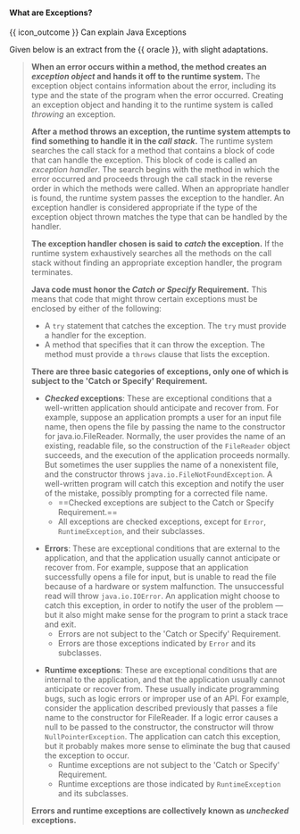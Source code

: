 <div id="title">

#### What are Exceptions?

</div>

<span id="prereqs"></span>

<span id="outcomes">{{ icon_outcome }} Can explain Java Exceptions</span>

<div id="body">

Given below is an extract from the {{ oracle }}, with slight adaptations.

<blockquote>

<tip-box type="definition">

<include src="../../../common/definitions.md#def-exception" />

</tip-box>

**When an error occurs within a method, the method creates an _exception object_ and hands it off to the runtime system.** The exception object contains information about the error, including its type and the state of the program when the error occurred. Creating an exception object and handing it to the runtime system is called _throwing_ an exception.

**After a method throws an exception, the runtime system attempts to find something to handle it in the <tooltip content="the ordered list of methods that had been called to get to the method where the error occurred">_call stack_</tooltip>.** The runtime system searches the call stack for a method that contains a block of code that can handle the exception. This block of code is called an _exception handler_. The search begins with the method in which the error occurred and proceeds through the call stack in the reverse order in which the methods were called. When an appropriate handler is found, the runtime system passes the exception to the handler. An exception handler is considered appropriate if the type of the exception object thrown matches the type that can be handled by the handler.

**The exception handler chosen is said to _catch_ the exception.** If the runtime system exhaustively searches all the methods on the call stack without finding an appropriate exception handler, the program terminates.

**Java code must honor the _Catch or Specify_ Requirement.** This means that code that might throw certain exceptions must be enclosed by either of the following:
* A `try` statement that catches the exception. The `try` must provide a handler for the exception.
* A method that specifies that it can throw the exception. The method must provide a `throws` clause that lists the exception.

**There are three basic categories of exceptions, only one of which is subject to the 'Catch or Specify' Requirement.**

* **_Checked_ exceptions**: These are exceptional conditions that a well-written application should anticipate and recover from. For example, suppose an application prompts a user for an input file name, then opens the file by passing the name to the constructor for java.io.FileReader. Normally, the user provides the name of an existing, readable file, so the construction of the `FileReader` object succeeds, and the execution of the application proceeds normally. But sometimes the user supplies the name of a nonexistent file, and the constructor throws `java.io.FileNotFoundException`. A well-written program will catch this exception and notify the user of the mistake, possibly prompting for a corrected file name.
  * ==Checked exceptions are subject to the Catch or Specify Requirement.==
  * All exceptions are checked exceptions, except for `Error`, `RuntimeException`, and their subclasses.
<p/>

* **Errors**: These are exceptional conditions that are external to the application, and that the application usually cannot anticipate or recover from. For example, suppose that an application successfully opens a file for input, but is unable to read the file because of a hardware or system malfunction. The unsuccessful read will throw `java.io.IOError`. An application might choose to catch this exception, in order to notify the user of the problem — but it also might make sense for the program to print a stack trace and exit.
  * Errors are not subject to the 'Catch or Specify' Requirement.
  * Errors are those exceptions indicated by `Error` and its subclasses.
<p/>

* **Runtime exceptions**: These are exceptional conditions that are internal to the application, and that the application usually cannot anticipate or recover from. These usually indicate programming bugs, such as logic errors or improper use of an API. For example, consider the application described previously that passes a file name to the constructor for FileReader. If a logic error causes a null to be passed to the constructor, the constructor will throw `NullPointerException`. The application can catch this exception, but it probably makes more sense to eliminate the bug that caused the exception to occur.
  * Runtime exceptions are not subject to the 'Catch or Specify' Requirement.
  * Runtime exceptions are those indicated by `RuntimeException` and its subclasses.

**Errors and runtime exceptions are collectively known as _unchecked_ exceptions.**

</blockquote>

</div>

<div id="extras">
</div>